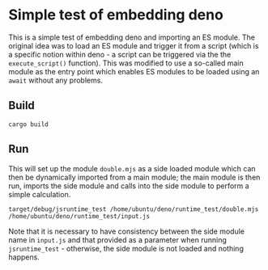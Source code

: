 # Simple test of embedding deno

This is a simple test of embedding deno and importing an ES module. The original
idea was to load an ES module and trigger it from a script (which is a specific
notion within deno - a script can be triggered via the the `execute_script()`
function). This was modified to use a so-called main module as the entry point
which enables ES modules to be loaded using an `await` without any problems.

## Build

```
cargo build
```

## Run

This will set up the module `double.mjs` as a side loaded module which can then
be dynamically imported from a main module; the main module is then run,
imports the side module and calls into the side module to perform a simple
calculation.

```
target/debug/jsruntime_test /home/ubuntu/deno/runtime_test/double.mjs /home/ubuntu/deno/runtime_test/input.js
```

Note that it is necessary to have consistency between the side module name in
`input.js` and that provided as a parameter when running `jsruntime_test` -
otherwise, the side module is not loaded and nothing happens.
